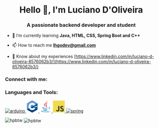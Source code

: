 <h1 align="center">Hello 👋, I'm Luciano D'Oliveira</h1>
<h3 align="center">A passionate backend developer and student</h3>

- 🌱 I’m currently learning **Java, HTML, CSS, Spring Boot and C++**

- 📫 How to reach me **lhgodev@gmail.com**

- 📄 Know about my experiences [https://www.linkedin.com/in/luciano-d-oliveira-8576062b3/](https://www.linkedin.com/in/luciano-d-oliveira-8576062b3/)

<h3 align="left">Connect with me:</h3>
<p align="left">
</p>

<h3 align="left">Languages and Tools:</h3>
<p align="left"> <a href="https://www.arduino.cc/" target="_blank" rel="noreferrer"> <img src="https://cdn.worldvectorlogo.com/logos/arduino-1.svg" alt="arduino" width="40" height="40"/> </a> <a href="https://www.w3schools.com/cpp/" target="_blank" rel="noreferrer"> <img src="https://raw.githubusercontent.com/devicons/devicon/master/icons/cplusplus/cplusplus-original.svg" alt="cplusplus" width="40" height="40"/> </a> <a href="https://www.java.com" target="_blank" rel="noreferrer"> <img src="https://raw.githubusercontent.com/devicons/devicon/master/icons/java/java-original.svg" alt="java" width="40" height="40"/> </a> <a href="https://developer.mozilla.org/en-US/docs/Web/JavaScript" target="_blank" rel="noreferrer"> <img src="https://raw.githubusercontent.com/devicons/devicon/master/icons/javascript/javascript-original.svg" alt="javascript" width="40" height="40"/> </a> <a href="https://spring.io/" target="_blank" rel="noreferrer"> <img src="https://www.vectorlogo.zone/logos/springio/springio-icon.svg" alt="spring" width="40" height="40"/> </a> </p>

<p><img align="left" src="https://github-readme-stats.vercel.app/api/top-langs?username=hpbtw&show_icons=true&locale=en&layout=compact" alt="hpbtw" /></p>

<p>&nbsp;<img align="center" src="https://github-readme-stats.vercel.app/api?username=hpbtw&show_icons=true&theme=dark&locale=en" alt="hpbtw" /></p>
